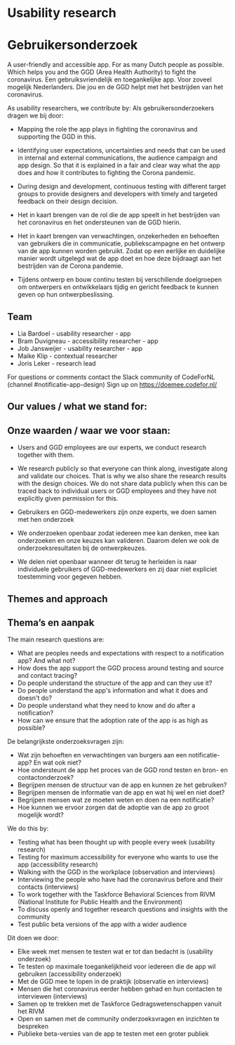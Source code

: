 # Usability research
# Gebruikersonderzoek

A user-friendly and accessible app. For as many Dutch people as possible. Which helps you and the GGD (Area Health Authority) to fight the coronavirus.
Een gebruiksvriendelijk en toegankelijke app. Voor zoveel mogelijk Nederlanders. Die jou en de GGD helpt met het bestrijden van het coronavirus.

As usability researchers, we contribute by:
Als gebruikersonderzoekers dragen we bij door:

- Mapping the role the app plays in fighting the coronavirus and supporting the GGD in this.
- Identifying user expectations, uncertainties and needs that can be used in internal and external communications, the audience campaign and app design. So that it is explained in a fair and clear way what the app does and how it contributes to fighting the Corona pandemic.
- During design and development, continuous testing with different target groups to provide designers and developers with timely and targeted feedback on their design decision.

- Het in kaart brengen van de rol die de app speelt in het bestrijden van het coronavirus en het ondersteunen van de GGD hierin.
- Het in kaart brengen van verwachtingen, onzekerheden en behoeften van gebruikers die in communicatie,  publiekscampagne en het ontwerp van de app kunnen worden gebruikt. Zodat op een eerlijke en duidelijke manier wordt uitgelegd wat de app doet en hoe deze bijdraagt aan het bestrijden van de Corona pandemie.
- Tijdens ontwerp en bouw continu testen bij verschillende doelgroepen om ontwerpers en ontwikkelaars tijdig en gericht feedback te kunnen geven op hun ontwerpbeslissing.

## Team
- Lia Bardoel - usability researcher - app
- Bram Duvigneau - accessibility researcher - app
- Job Jansweijer - usability researcher - app
- Maike Klip - contextual researcher
- Joris Leker - research lead

For questions or comments contact the Slack community of CodeForNL (channel #notificatie-app-design)
Sign up on https://doemee.codefor.nl/

## Our values / what we stand for:
## Onze waarden / waar we voor staan:

- Users and GGD employees are our experts, we conduct research together with them.
- We research publicly so that everyone can think along, investigate along and validate our choices. That is why we also share the research results with the design choices.
We do not share data publicly when this can be traced back to individual users or GGD employees and they have not explicitly given permission for this.

- Gebruikers en GGD-medewerkers zijn onze experts, we doen samen met hen onderzoek
- We onderzoeken openbaar zodat iedereen mee kan denken, mee kan onderzoeken en onze keuzes kan valideren. Daarom delen we ook de onderzoeksresultaten bij de ontwerpkeuzes.
- We delen niet openbaar wanneer dit terug te herleiden is naar individuele gebruikers of GGD-medewerkers en zij daar niet expliciet toestemming voor gegeven hebben.

## Themes and approach
## Thema’s en aanpak


The main research questions are:

- What are peoples needs and expectations with respect to a notification app? And what not?
- How does the app support the GGD process around testing and source and contact tracing?
- Do people understand the structure of the app and can they use it?
- Do people understand the app's information and what it does and doesn't do?
- Do people understand what they need to know and do after a notification?
- How can we ensure that the adoption rate of the app is as high as possible?

De belangrijkste onderzoeksvragen zijn:

- Wat zijn behoeften en verwachtingen van burgers aan een notificatie-app? En wat ook niet?
- Hoe ondersteunt de app het proces van de GGD rond testen en bron- en contactonderzoek?
- Begrijpen mensen de structuur van de app en kunnen ze het gebruiken?
- Begrijpen mensen de informatie van de app en wat hij wel en niet doet?
- Begrijpen mensen wat ze moeten weten en doen na een notificatie?
- Hoe kunnen we ervoor zorgen dat de adoptie van de app zo groot mogelijk wordt?

We do this by:

- Testing what has been thought up with people every week (usability research)
- Testing for maximum accessibility for everyone who wants to use the app (accessibility research)
- Walking with the GGD in the workplace (observation and interviews)
- Interviewing the people who have had the coronavirus before and their contacts (interviews)
- To work together with the Taskforce Behavioral Sciences from RIVM (National Institute for Public Health and the Environment)
- To discuss openly and together research questions and insights with the community
- Test public beta versions of the app with a wider audience

Dit doen we door:

- Elke week met mensen te testen wat er tot dan bedacht is (usability onderzoek)
- Te testen op maximale toegankelijkheid voor iedereen die de app wil gebruiken (accessibility onderzoek)
- Met de GGD mee te lopen in de praktijk (observatie en interviews)
- Mensen die het coronavirus eerder hebben gehad en hun contacten te interviewen (interviews)
- Samen op te trekken met de Taskforce Gedragswetenschappen vanuit het RIVM
- Open en samen met de community onderzoeksvragen en inzichten te bespreken
- Publieke beta-versies van de app te testen met een groter publiek
